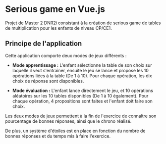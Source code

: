 # Serious game en Vue.js

Projet de Master 2 DNR2i consistant à la création de serious game de tables de multiplication pour les enfants de niveau CP/CE1.

## Principe de l'application

Cette application comporte deux modes de jeux différents :

* **Mode apprentissage :** L'enfant sélectionne la table de son choix sur laquelle il veut s'entraîner, ensuite le jeu se lance et propose les 10 opérations liées à la table (De 1 à 10). Pour chaque opération, les dix choix de réponse sont disponibles.

* **Mode évaluation :** L'enfant lance directement le jeu, et 10 opérations aléatoires sur les 10 tables disponibles (De 1 à 10 également). Pour chaque opération, 4 propositions sont faites et l'enfant doit faire son choix.

Les deux modes de jeux permettent à la fin de l'exercice de connaître son pourcentage de bonnes réponses, ainsi que le chrono réalisé.

De plus, un système d'étoiles est en place en fonction du nombre de bonnes réponses et du temps mis à faire l'exercice.
